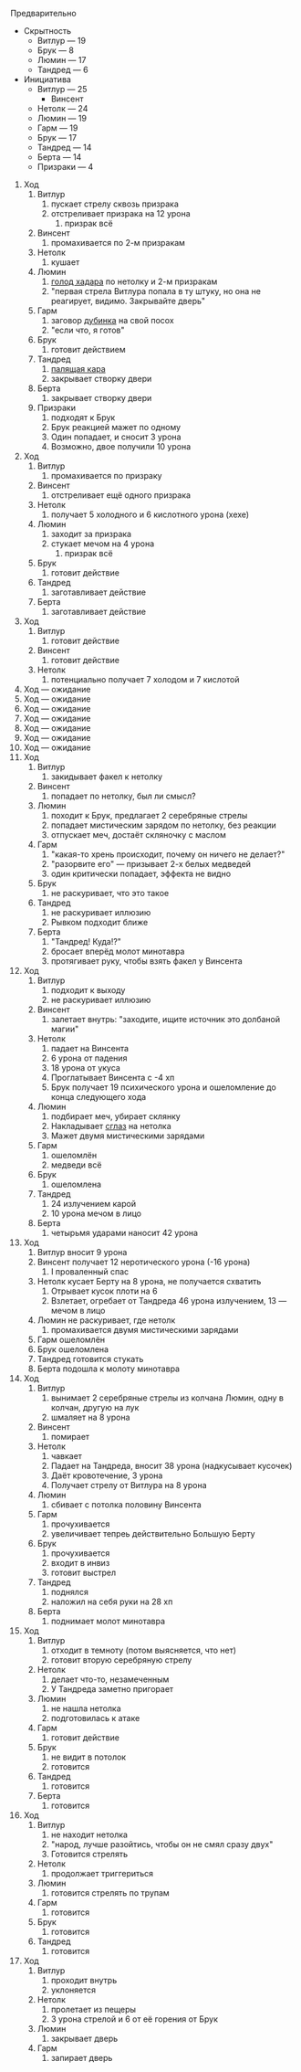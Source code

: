 Предварительно
* Скрытность
	* Витлур — 19
	* Брук — 8
	* Люмин — 17
	* Тандред — 6
* Инициатива
	* Витлур — 25
		* Винсент
	* Нетолк — 24
	* Люмин — 19
	* Гарм — 19
	* Брук — 17
	* Тандред — 14
	* Берта — 14
	* Призраки — 4

1. Ход
	1. Витлур
		1. пускает стрелу сквозь призрака
		2. отстреливает призрака на 12 урона
			1. призрак всё
	2. Винсент
		1. промахивается по 2-м призракам
	3. Нетолк
		1. кушает
	4. Люмин
		1. [голод хадара](https://dnd.su/spells/?search=%D0%B3%D0%BE%D0%BB%D0%BE%D0%B4+%D1%85%D0%B0%D0%B4%D0%B0%D1%80%D0%B0) по нетолку и 2-м призракам
		2. "первая стрела Витлура попала в ту штуку, но она не реагирует, видимо. Закрывайте дверь"
	5. Гарм
		1. заговор [дубинка](https://dnd.su/spells/?search=%D0%B4%D1%83%D0%B1%D0%B8%D0%BD%D0%BA%D0%B0) на свой посох
		2. "если что, я готов"
	6. Брук
		1. готовит действием
	7. Тандред
		1. [палящая кара](https://dnd.su/spells/224-searing_smite/)
		2. закрывает створку двери
	8. Берта
		1. закрывает створку двери
	9. Призраки
		1. подходят к Брук
		2. Брук реакцией мажет по одному
		3. Один попадает, и сносит 3 урона
		4. Возможно, двое получили 10 урона
2. Ход
	1. Витлур
		1. промахивается по призраку
	2. Винсент
		1. отстреливает ещё одного призрака
	3. Нетолк
		1. получает 5 холодного и 6 кислотного урона (хехе)
	4. Люмин
		1. заходит за призрака
		2. стукает мечом на 4 урона
			1. призрак всё
	5. Брук
		1. готовит действие
	6. Тандред
		1. заготавливает действие
	7. Берта
		1. заготавливает действие
3. Ход
	1. Витлур
		1. готовит действие
	2. Винсент
		1. готовит действие
	3. Нетолк
		1. потенциально получает 7 холодом и 7 кислотой
4. Ход — ожидание
5. Ход — ожидание
6. Ход — ожидание
7. Ход — ожидание
8. Ход — ожидание
9. Ход — ожидание
10. Ход — ожидание
11. Ход
	1. Витлур
		1. закидывает факел к нетолку
	2. Винсент
		1. попадает по нетолку, был ли смысл?
	3. Люмин
		1. походит к Брук, предлагает 2 серебряные стрелы
		2. попадает мистическим зарядом по нетолку, без реакции
		3. отпускает меч, достаёт скляночку с маслом
	4. Гарм
		1. "какая-то хрень происходит, почему он ничего не делает?"
		2. "разорвите его" — призывает 2-х белых медведей
		3. один критически попадает, эффекта не видно
	5. Брук
		1. не раскуривает, что это такое
	6. Тандред
		1. не раскуривает иллюзию
		2. Рывком подходит ближе
	7. Берта
		1. "Тандред! Куда!?"
		2. бросает вперёд молот минотавра
		3. протягивает руку, чтобы взять факел у Винсента
12. Ход
	1. Витлур
		1. подходит к выходу
		2. не раскуривает иллюзию
	2. Винсент
		1. залетает внутрь: "заходите, ищите источник это долбаной магии"
	3. Нетолк
		1. падает на Винсента
		2. 6 урона от падения
		3. 18 урона от укуса
		4. Проглатывает Винсента с -4 хп
		5. Брук получает 19 психического урона и ошеломление до конца следующего хода
	4. Люмин
		1. подбирает меч, убирает склянку
		2. Накладывает [сглаз](https://dnd.su/spells/?search=%D1%81%D0%B3%D0%BB%D0%B0%D0%B7) на нетолка
		3. Мажет двумя мистическими зарядами
	5. Гарм
		1. ошеломлён
		2. медведи всё
	6. Брук
		1. ошеломлена
	7. Тандред
		1. 24 излучением карой
		2. 10 урона мечом в лицо
	8. Берта
		1. четырьмя ударами наносит 42 урона
13. Ход
	1. Витлур вносит 9 урона
	2. Винсент получает 12 неротического урона (-16 урона)
		1. I проваленный спас
	3. Нетолк кусает Берту на 8 урона, не получается схватить
		1. Отрывает кусок плоти на 6 
		2. Взлетает, огребает от Тандреда 46 урона излучением, 13 — мечом в лицо
	4. Люмин не раскуривает, где нетолк
		1. промахивается двумя мистическими зарядами
	5. Гарм ошеломлён
	6. Брук ошеломлена
	7. Тандред готовится стукать
	8. Берта подошла к молоту минотавра
14. Ход
	1. Витлур
		1. вынимает 2 серебряные стрелы из колчана Люмин, одну в колчан, другую на лук
		2. шмаляет на 8 урона
	2. Винсент
		1. помирает
	3. Нетолк
		1. чавкает
		2. Падает на Тандреда, вносит 38 урона (надкусывает кусочек)
		3. Даёт кровотечение, 3 урона
		4. Получает стрелу от Витлура на 8 урона
	5. Люмин
		1. сбивает с потолка половину Винсента
	6. Гарм
		1. прочухивается
		2. увеличивает тепреь действительно Большую Берту
	7. Брук
		1. прочухивается
		2. входит в инвиз
		3. готовит выстрел
	8. Тандред
		1. поднялся
		2. наложил на себя руки на 28 хп
	9. Берта
		1. поднимает молот минотавра
15. Ход
	1. Витлур 
		1. отходит в темноту (потом выясняется, что нет)
		2. готовит вторую серебряную стрелу
	2. Нетолк
		1. делает что-то, незамеченным
		2. У Тандреда заметно пригорает
	4. Люмин
		1. не нашла нетолка
		2. подготовилась к атаке
	5. Гарм
		1. готовит действие
	6. Брук
		1. не видит в потолок
		2. готовится
	7. Тандред
		1. готовится
	8. Берта
		1. готовится
16. Ход
	1. Витлур
		1. не находит нетолка
		2. "народ, лучше разойтись, чтобы он не смял сразу двух"
		3. Готовится стрелять
	3. Нетолк
		1. продолжает триггериться
	4. Люмин
		1. готовится стрелять по трупам
	5. Гарм
		1. готовится
	6. Брук
		1. готовится
	7. Тандред
		1. готовится
17. Ход
	1. Витлур
		1. проходит внутрь
		2. уклоняется
	2. Нетолк
		1. пролетает из пещеры
		2. 3 урона стрелой и 6 от её горения от Брук
	3. Люмин
		1. закрывает дверь
	4. Гарм
		1. запирает дверь